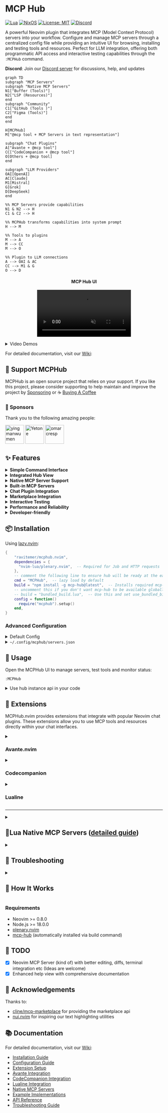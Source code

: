 # MCP Hub

[![Lua](https://img.shields.io/badge/Lua-2C2D72?style=flat-square&logo=lua&logoColor=white)](https://www.lua.org)
[![NixOS](https://img.shields.io/badge/NixOS-5277C3?style=flat-square&logo=nixos&logoColor=white)](https://nixos.org)
[![License: MIT](https://img.shields.io/badge/License-MIT-yellow.svg)](https://opensource.org/licenses/MIT)
[![Discord](https://img.shields.io/badge/Discord-Join-7289DA?style=flat-square&logo=discord&logoColor=white)](https://discord.gg/NTqfxXsNuN)

A powerful Neovim plugin that integrates MCP (Model Context Protocol) servers into your workflow. Configure and manage MCP servers through a centralized config file while providing an intuitive UI for browsing, installing and testing tools and resources. Perfect for LLM integration, offering both programmatic API access and interactive testing capabilities through the `:MCPHub` command.

**Discord**: Join our [Discord server](https://discord.gg/NTqfxXsNuN) for discussions, help, and updates

```mermaid
graph TD
subgraph "MCP Servers"
subgraph "Native MCP Servers"
N1["Buffer (Tools)"]
N2["LSP (Resources)"]
end
subgraph "Community"
C1["GitHub (Tools )"]
C2["Figma (Tools)"]
end
end

H[MCPHub]
M["@mcp tool + MCP Servers in text representation"]

subgraph "Chat Plugins"
A["Avante + @mcp tool"]
CC["CodeCompanion + @mcp tool"]
O[Others + @mcp tool]
end

subgraph "LLM Providers"
OAI[OpenAI]
AC[Claude]
M1[Mistral]
G[Grok]
D[DeepSeek]
end

%% MCP Servers provide capabilities
N1 & N2 --> H
C1 & C2 --> H

%% MCPHub transforms capabilities into system prompt
H --> M

%% Tools to plugins
M --> A
M --> CC
M --> O

%% Plugin to LLM connections
A --> OAI & AC
CC --> M1 & G
O --> D
```

<div align="center">
<p>
<h4>MCP Hub UI</h4>
<video controls muted src="https://github.com/user-attachments/assets/22d14360-5994-455b-8789-4fffd2b598e2"></video>
</p>
</div>



<details>
<summary>Video Demos</summary>

<div align="center">
<p>
<h4>MCP Hub + <a href="https://github.com/yetone/avante.nvim">Avante</a> </h4>
<video controls muted src="https://github.com/user-attachments/assets/e33fb5c3-7dbd-40b2-bec5-471a465c7f4d"></video>
</p>
</div>
<div align="center">
<p>
<h4>Using <a href="https://github.com/olimorris/codecompanion.nvim">codecompanion</a></h4>
<video controls muted src="https://github.com/user-attachments/assets/cefce4bb-d07f-4423-8873-cf7d56656cd3"></video>
</p>
</div>
<div align="center">
<p>
<h4>🎉 Marketplace </h4>
<video controls muted src="https://github.com/user-attachments/assets/20a18abc-f2ba-436e-aab7-ea795f6e28d2"></video>
</p>
</div>

</details>

For detailed documentation, visit our [Wiki](https://github.com/ravitemer/mcphub.nvim/wiki):

## :raised_hands: Support MCPHub

MCPHub is an open source project that relies on your support. If you like this project, please consider supporting to help maintain and improve the project by [Sponsoring](https://github.com/sponsors/ravitemer) or :coffee: [Buying A Coffee](https://www.buymeacoffee.com/ravitemer)

### :purple_heart: Sponsors

Thank you to the following amazing people:

<p align="center">

<a href="https://github.com/yingmanwumen"><img src="https://github.com/yingmanwumen.png" width="60px" alt="yingmanwumen" /></a>
<a href="https://github.com/yetone"><img src="https://github.com/yetone.png" width="60px" alt="Yetone" /></a>
<a href="https://github.com/omarcresp"><img src="https://github.com/omarcresp.png" width="60px" alt="omarcresp" /></a>

</p>

## ✨ Features

<details>
<summary> <strong>Simple Command Interface</strong> </summary>

- Single command `:MCPHub` to access all functionality

</details>

<details>
<summary><strong>Integrated Hub View</strong></summary>

- Dynamically enable/disable servers and tools to optimize token usage
- Start/stop servers with persistent state
- Enable/disable specific tools per server
- Configure custom instructions per server
- State persists across restarts
</details>

<details>
<summary><strong>Native MCP Server Support</strong></summary>

- Create Lua-based MCP servers directly in Neovim ([detailed guide](lua/mcphub/native/NATIVE_SERVER_LLM.md))
- Automatically create lua native MCP servers using LLMs with built-in templates
- Write once, use everywhere design
- Clean chained API for tools and resources
- Full URI-based resource system with templates
- Centralized lifecycle management
</details>

<details>
<summary><strong>Built-in MCP Servers</strong></summary>

- **Neovim Server**: Pre-configured with essential development tools
  - File operations (read, write, search, replace)
  - Command execution and terminal integration
  - LSP integration with diagnostics
  - Buffer and environment access
  - Can be disabled if not needed
</details>

<details>
<summary><strong>Chat Plugin Integration</strong></summary>

- Deep integration with popular Neovim chat plugins:
  - Avante.nvim: Full MCP tool support with auto-approval option
  - CodeCompanion.nvim: MCP resources as chat variables
  - Real-time variable updates when servers change
  - Automatic resource syncing across plugins
  - Example: LSP diagnostics as chat variables
</details>

<details>
<summary><strong>Marketplace Integration</strong></summary>

- Browse available MCP servers with details and stats
- Sort, filter by category, and search servers
- View server documentation and installation guides
- One-click installation via Avante/CodeCompanion
</details>
<details>
<summary><strong>Interactive Testing</strong></summary>

- Real-time tool testing interface
- Resource browsing and access
- Built-in documentation and help
</details>
<details>
<summary><strong>Performance and Reliability</strong></summary>

- Parallel startup for improved performance
- Automatic server lifecycle management
- Smart shutdown handling with configurable delay
</details>

<details>
<summary><strong>Developer-friendly</strong></summary>

- Both sync and async operations supported
- Clean client registration/cleanup
- Comprehensive API for tool and resource access
</details>

## 📦 Installation

Using [lazy.nvim](https://github.com/folke/lazy.nvim):

```lua
{
    "ravitemer/mcphub.nvim",
    dependencies = {
      "nvim-lua/plenary.nvim",  -- Required for Job and HTTP requests
    },
    -- comment the following line to ensure hub will be ready at the earliest
    cmd = "MCPHub",  -- lazy load by default
    build = "npm install -g mcp-hub@latest",  -- Installs required mcp-hub npm module
    -- uncomment this if you don't want mcp-hub to be available globally or can't use -g
    -- build = "bundled_build.lua",  -- Use this and set use_bundled_binary = true in opts  (see Advanced configuration)
    config = function()
      require("mcphub").setup()
    end,
}
```
### Advanced Configuration
<details>
<summary>Default Config</summary>

All options are optional with sensible defaults. Here's a complete example with all available options:

```lua
require("mcphub").setup({
    port = 37373,  -- Default port for MCP Hub
    config = vim.fn.expand("~/.config/mcphub/servers.json"),  -- Absolute path to config file location (will create if not exists)
    native_servers = {}, -- add your native servers here

    -- Extensions configuration
	extensions = {
		avante = {
			auto_approve_mcp_tool_calls = false, -- Auto approves mcp tool calls.
		},
		codecompanion = {
			-- Show the mcp tool result in the chat buffer
			-- NOTE:if the result is markdown with headers, content after the headers wont be sent by codecompanion
			show_result_in_chat = false,
			make_vars = true, -- make chat #variables from MCP server resources
		},
	},

    -- Default window settings
    ui = {
      window = {
        width = 0.8, -- 0-1 (ratio); "50%" (percentage); 50 (raw number)
        height = 0.8, -- 0-1 (ratio); "50%" (percentage); 50 (raw number)
        relative = "editor",
        zindex = 50,
        border = "rounded", -- "none", "single", "double", "rounded", "solid", "shadow"
      },
    },

    -- Event callbacks
    on_ready = function(hub)
      -- Called when hub is ready
    end,
    on_error = function(err)
      -- Called on errors
    end,

    --set this to true when using build = "bundled_build.lua"
    use_bundled_binary = false,  -- Uses bundled mcp-hub instead of global installation

    --WARN: Use the custom setup if you can't use `npm install -g mcp-hub` or cant have `build = "bundled_build.lua"`
    -- Custom Server command configuration 
    cmd = "node", -- The command to invoke the MCP Hub Server
    cmdArgs = {"/path/to/node_modules/mcp-hub/dist/cli.js"},    -- Additional arguments for the command

    -- Common command configurations (when not using bundled binary):
    -- 1. Global installation (default):
    --   cmd = "mcp-hub"
    --   cmdArgs = {}
    -- 2. Local npm package:
    --   cmd = "node"
    --   cmdArgs = {"/path/to/node_modules/mcp-hub/dist/cli.js"}
    -- 3. Custom binary:
    --   cmd = "/usr/local/bin/custom-mcp-hub"
    --   cmdArgs = {"--custom-flag"}

    -- Logging configuration
    log = {
      level = vim.log.levels.WARN,
      to_file = false,
      file_path = nil,
      prefix = "MCPHub"
    }
})
```
</details>

<details>
<summary><code>~/.config/mcphub/servers.json</code></summary>

MCPHub uses a JSON configuration file to define MCP servers. The default location is `~/.config/mcphub/servers.json`.

#### Example Configuration

```json
{
  "mcpServers": {
    "fetch": {
      "command": "uvx",
      "args": ["mcp-server-fetch"],
      "env": {
        "API_KEY": "",                 // Falls back to process.env.API_KEY
        "SERVER_URL": null,            // Falls back to process.env.SERVER_URL
        "DEBUG": "true"               // Direct value, no fallback
      }
    }
  }
}
```

#### Configuration Options

- `command`: The command to run the server
- `args`: Command arguments as array
- `disabled`: Optional boolean to disable server
- `disabled_tools`: Optional array of tool names to disable
- `env`: Optional environment variables. Special values:
  - `""` (empty string): Falls back to process.env.[VAR_NAME]
  - `null`: Falls back to process.env.[VAR_NAME]
  - Any other value is used as-is
- `custom_instructions`: Optional custom instructions for the server

#### Environment Variables

Using empty string ("") or null in the env field provides several benefits:
- Keep sensitive values like API keys out of version control
- Use environment variables for deployment-specific settings
- Override environment variables when needed
- Share server configurations safely with placeholder values

</details>


## 🚀 Usage

Open the MCPHub UI to manage servers, test tools and monitor status:

```vim
:MCPHub
```
<details>
<summary>Use hub instance api in your code</summary>

```lua
local hub = mcphub.get_hub_instance()

-- Call a tool (sync)
  local response, err = hub:call_tool("server-name", "tool-name", {
      param1 = "value1"
      }, {
      return_text = true -- Parse response to LLM-suitable text
      })

-- Call a tool (async)
  hub:call_tool("server-name", "tool-name", {
      param1 = "value1"
      }, {
      return_text = true,
      callback = function(response, err)
      -- Use response
      end
      })

-- Access resource (sync)
  local response, err = hub:access_resource("server-name", "resource://uri", {
      return_text = true
      })

-- Get prompt helpers for system prompts
local prompts = hub:get_prompts()
-- prompts.active_servers: Lists currently active servers
-- prompts.use_mcp_tool: Instructions for tool usage with example
-- prompts.access_mcp_resource: Instructions for resource access with example
```
</details>

## 🔌 Extensions

MCPHub.nvim provides extensions that integrate with popular Neovim chat plugins. These extensions allow you to use MCP tools and resources directly within your chat interfaces.

<details>
<summary>

### Avante.nvim

</summary>

Add MCP capabilities to Avante by including the MCP tool in your setup:

> Set `auto_approve_mcp_tool_calls = true` to automatically approve mcp tool requests. 

```lua
extensions = {
    avante = {
        auto_approve_mcp_tool_calls = true, -- Auto approves mcp tool calls.
    }
}
```

```lua
require("avante").setup({
    -- other config
    -- The system_prompt type supports both a string and a function that returns a string. Using a function here allows dynamically updating the prompt with mcphub
    system_prompt = function()
        local hub = require("mcphub").get_hub_instance()
        return hub:get_active_servers_prompt()
    end,
    -- The custom_tools type supports both a list and a function that returns a list. Using a function here prevents requiring mcphub before it's loaded
    custom_tools = function()
        return {
            require("mcphub.extensions.avante").mcp_tool(),
        }
    end,
})
```


⚠️ **Tool Conflicts**: [Disable any built-in Avante tools](https://github.com/yetone/avante.nvim#disable-tools) that might conflict with enabled MCP servers to prevent duplicate functionality or unexpected behavior.

If you are using the builtin Neovim server, you might have to disable the following tools in your avante config to avoid any conflicts.

```lua
disabled_tools = {
    "list_files",
    "search_files",
    "read_file",
    "create_file",
    "rename_file",
    "delete_file",
    "create_dir",
    "rename_dir",
    "delete_dir",
    "bash",
},
```
</details>

<details>
<summary>

### Codecompanion

</summary>

Add MCP capabilities to CodeCompanion.

> Set `vim.g.codecompanion_auto_tool_mode = true` or use `gta` in the chat to automatically approve tool requests.

> Set `make_vars = true` to show resources as #variables in the chat buffer

* Whenever the servers are updated, the variables will also be updated in realtime
![image](https://github.com/user-attachments/assets/fb04393c-a9da-4704-884b-2810ff69f59a)

* E.g LSP current file diagnostics
![image](https://github.com/user-attachments/assets/8aeaa5f6-f48a-46fd-b761-4f4e34aeb262)


> Set `show_result_in_chat = true` to view the mcp tool call result in the chat buffer. Note that, If the tool call return markdown with headers, the content after the headers wont be sent
```lua
extensions = {
    codecompanion = {
        -- Show the mcp tool result in the chat buffer
        -- NOTE:if the result is markdown with headers, content after the headers wont be sent by codecompanion
        show_result_in_chat = true,
        make_vars = true, -- make chat #variables from MCP server resources
    },
}
```

```lua
require("codecompanion").setup({
    strategies = {
        chat = {
            tools = {
                ["mcp"] = {
                    -- calling it in a function would prevent mcphub from being loaded before it's needed
                    callback = function() return require("mcphub.extensions.codecompanion") end,
                    description = "Call tools and resources from the MCP Servers",
                    opts = {
                        requires_approval = true,
                    }
                }
            }
        }
    }
})

```
</details>


<details>
<summary>

### Lualine

</summary>

```lua
require('lualine').setup {
    sections = {
        lualine_x = {
            {require('mcphub.extensions.lualine')},
        },
    },
}
```

When connecting show warning state.

![image](https://github.com/user-attachments/assets/f67802fe-6b0c-48a5-9275-bff9f830ce29)

When idle shows total number of connected servers.

![image](https://github.com/user-attachments/assets/f90f7cc4-ff34-4481-9732-a0331a26502b)

When a tool or resources is being called, shows spinner. 

![image](https://github.com/user-attachments/assets/f6bdeeec-48f7-48de-89a5-22236a52843f)

</details>


---

<details>
<summary>

## 🎉Lua Native MCP Servers ([detailed guide](lua/mcphub/native/NATIVE_SERVER_LLM.md))
</summary>

### Why Use Native MCP Servers?

### The Challenge

Many Neovim chat plugins like Avante and CodeCompanion already provide ways to add custom tools:

```lua
-- Avante's custom tools
require("avante").setup({
    custom_tools = {
        get_weather = {
            name,
            description,
            param,
            returns,
            func
        }
    }
})
-- CodeCompanion's tools 
require("codecompanion").setup({
    chat = {
        tools = {
            get_weather = {
                 name,
                 description,
                 cmds,
                 schema,
                 output,
            }
        }
    }
})

```

This leads to several limitations:

| Feature | Regular tools | MCPHub Native Servers |
|---------|-------------------------|----------------------|
| Implementation | Needs reimplementing for each plugin | Write once, works everywhere |
| Api | Needs plugin specific docs | Intuitive chained api `res:text():image():send()` |
| Instructions | Can't have long `schema.description` | Tools,Resources converted to system prompt, instructions in one place |
| Resources Support | No built-in resource handling | Full URI-based resource system |
| Response Types | No standard types | MCP standard types (text, images, blobs) |
| State Management | Per-plugin implementation | Centralized lifecycle management |
| Plugin Updates | May break tool implementations | Tools isolated from plugin changes |

### MCPHub Solution
MCPHub solves these problems by providing a standardized protocol (MCP) and a central hub for tools and resources:

**MCPHub Native MCP Server**

<details><summary> <strong> Option 1 (Static):</strong> add server schema table upfront in <code>config.native_servers</code></strong></summary>

```lua
-- Complete server definition with tool, resource, and template
native_servers = { 
 weather = {
    name = "weather",
    capabilities = {
        tools = {
            {
                name = "get_weather",
                description = "Get current weather information for a city",
                inputSchema = {
                    type = "object",
                    properties = {
                        city = {
                            type = "string",
                            description = "City name to get weather for",
                        }
                    },
                },
                handler = function(req, res)
                    res:text("Weather in " .. req.params.city .. ": ☀️ Sunny, 22°C"):send()
                end
            }
        },
        resources = {
            {
                name = "current",
                uri = "weather://current/london",
                description = "Get current weather data for London",
                handler = function(req, res)
                    res:text("London: ☀️ Sunny, 22°C, Humidity: 65%"):send()
                end
            }
        },
        resourceTemplates = {
            {
                name = "city_weather",
                uriTemplate = "weather://forecast/{city}",
                description = "Get weather forecast for any city",
                handler = function(req, res)
                    res:text(req.params.city .. " 5-day forecast:\n" ..
                           "Mon: ☀️ 22°C\n" ..
                           "Tue: ⛅ 20°C\n" ..
                           "Wed: 🌧️ 18°C"):send()
                end
            }
        }
    }
  }
}
```
</details>

<details>
<summary> <strong> Option 2 (Dynamic) : Use<code>mcphub.add_*</code> api to build incrementally</strong></summary>

```lua
local mcphub = require("mcphub")

-- Start by adding a tool. It iwll create the server if it is not already present.
mcphub.add_tool("weather", {
    name = "get_weather",
    description = "Get current weather for a city",
    inputSchema = {
        type = "object",
        properties = {
            city = {
                type = "string",
                description = "City name",
                examples = ["London", "New York"],
            },
        },
    },
    handler = function(req, res)
        -- Simulate weather API call
        local weather_data = {
            London = { temp = 22, condition = "☀️" },
            ["New York"] = { temp = 25, condition = "⛅" },
        }
        local city_data = weather_data[req.params.city]
        
        if city_data then
            res:text(string.format(
                "Weather in %s: %s %d°C",
                req.params.city,
                city_data.condition,
                city_data.temp
            )):send()
        else
            res:error("City not found")
        end
    end,
})

-- Add a static resource for London weather
mcphub.add_resource("weather", {
    name = "london_weather",
    uri = "weather://current/london",
    description = "Current London weather",
    handler = function(req, res)
        res:text("London: ☀️ 22°C"):send()
    end,
})

-- Add a template for any city
mcphub.add_resource_template("weather", {
    name = "city_weather",
    uriTemplate = "weather://current/{city}",
    description = "Get weather for any city",
    handler = function(req, res)
        if req.params.city == "London" then
            return res:text("London: ☀️ 22°C"):send()
        else
            return res:text(req.params.city .. ": ⛅ 20°C"):send()
        end
    end,
})
```

</details>

Preview:

![image](https://github.com/user-attachments/assets/4d5e12c7-ad21-4847-bdf9-252b5ac3305f)
![image](https://github.com/user-attachments/assets/26b4a8e0-f5c9-4032-8fb9-ffe32240e82b)

> Please read [Native README.md](https://github.com/ravitemer/mcphub.nvim/blob/native-servers/lua/mcphub/native/README.md) (beta) for more information.

MCPHub acts as a central hub that:
1. **Collects Tools & Resources**: Gathers capabilities from both native and community servers
2. **Standardizes Access**: Provides a single interface via `@mcp` tool
3. **Manages State**: Handles server lifecycles and capability registration
4. **Formats Prompts**: Transforms complex tool definitions into LLM-friendly formats


#### Key Benefits

1. **Write Once, Use Everywhere**
   - Implement tools once as native servers
   - Works with any chat plugin that supports MCPHub
   - Chat plugins focus on their unique features

2. **No Limitations**

All tools, resources, and templates from the server above are converted into a clean, LLM-friendly system prompt:

```txt
## weather

### Available Tools
- get_weather: Get current weather information for a city
    Input Schema:
    {
        type: "object",
        properties: {
            city: {
                type: "string",
                description: "City name to get weather for",
                examples: ["London", "Tokyo"]
            }
        }
    }

### Available Resources
- weather://current/london: Get current weather data for London

### Resource Templates
- weather://forecast/{city}: Get weather forecast for any city
```

3. **Rich Resource Capabilities**
   - Static resources with URIs (like weather://current/london)
   - Dynamic resource templates (like weather://forecast/{city})
   - Resource embedding in tool responses
   - Consistent URI patterns across servers
4. **Separation of Concerns**
   - Tool providers focus on implementations
   - Chat plugins focus on LLM integration
   - MCPHub handles communication and standardization

5. **Easy Integration**
   - Chat plugins need only implement MCPHub support
   - Get access to all MCP servers automatically
   - Standardized tool and resource interfaces

6. **Community Ecosystem**
   - Share implementations across plugins
   - Reduce duplication of effort
   - Common platform for tool development

</details>


<details>
<summary>

## 🔨 Troubleshooting

</summary>

1. **Environment Requirements**

   - Ensure these are installed as they're required by most MCP servers:
     ```bash
     node --version    # Should be >= 18.0.0
     python --version  # Should be installed
     uvx --version    # Should be installed
     ```
   - Most server commands use `npx` or `uvx` - verify these work in your terminal
   
2. LLM Model Issues

   If the LLM isn't making correct tool calls:

   1. **Schema Support**
   - Models with function calling support (like claude-3.5) work best with Avante's schema format
   - Only top-tier models handle XML-based tool formats correctly
   - Consider upgrading to a better model if seeing incorrect tool usage

   2. **Common Tool Call Issues**
   - Missing `action` field
   - Incorrect `server_name`
   - Missing `tool_name` or `uri`
   - Malformed arguments

   3. **Recommended Models**
   - GPT-4o
   - Claude 3.5 Sonnet
   - Claude 3.7
   - Gemini 2.0 Flash
   - Gemini 2.0 Pro
   - Mistral Large



3. **Port Issues**

   - If you get `EADDRINUSE` error, kill the existing process:
     ```bash
     lsof -i :[port]  # Find process ID
     kill [pid]       # Kill the process
     ```

4. **Configuration File**

   - Ensure config path is absolute
   - Verify file contains valid JSON with `mcpServers` key
   - Check server-specific configuration requirements
   - Validate server command and args are correct for your system

5. **MCP Server Issues**

   - Validate server configurations using either:
     - [MCP Inspector](https://github.com/modelcontextprotocol/inspector): GUI tool for verifying server operation
     - [mcp-cli](https://github.com/wong2/mcp-cli): Command-line tool for testing servers with config files
   - Check server logs in MCPHub UI (Logs view)
   - Test tools and resources individually to isolate issues

6. **Need Help?**
   - First try testing it with [minimal.lua](https://gist.github.com/ravitemer/c85d69542bdfd1a45c6a9849301e4388) 
   - Feel free to open an [Issue](https://github.com/ravitemer/mcphub.nvim/issues) for bugs or doubts
   - Create a [Discussion](https://github.com/ravitemer/mcphub.nvim/discussions) for questions, showcase, or feature requests

 Note: You can also access the Express server directly at http://localhost:[port]/api
   </details>

<details>
<summary>

## 🔄 How It Works

</summary>

MCPHub.nvim uses an Express server to manage MCP servers and handle client requests:

1. When `setup()` is called:

   - Checks for mcp-hub command installation
   - Verifies version compatibility
   - Starts mcp-hub with provided port and config file
   - Creates Express server at localhost:[port]

2. After successful setup:

   - Calls on_ready callback with hub instance
   - Hub instance provides REST API interface
   - UI updates in real-time via `:MCPHub` command

3. Express Server Features:

   - Manages MCP server configurations
   - Handles tool execution requests
   - Provides resource access
   - Multi-client support
   - Automatic cleanup

4. When Neovim instances close:
   - Unregister as clients
   - Last client triggers shutdown timer
   - Timer cancels if new client connects

This architecture ensures:

- Consistent server management
- Real-time status monitoring
- Efficient resource usage
- Clean process handling
- Multiple client support

### Architecture Flows

##### Server Lifecycle

```mermaid
sequenceDiagram
    participant N1 as First Neovim
    participant N2 as Other Neovims
    participant S as MCP Hub Server

    Note over N1,S: First Client Connection
    N1->>S: Check if Running
    activate S
    S-->>N1: Not Running
    N1->>S: start_hub()
    Note over S: Server Start
    S-->>N1: Ready Signal
    N1->>S: Register Client
    S-->>N1: Registration OK

    Note over N2,S: Other Clients
    N2->>S: Check if Running
    S-->>N2: Running
    N2->>S: Register Client
    S-->>N2: Registration OK

    Note over N1,S: Server stays active

    Note over N2,S: Client Disconnection
    N2->>S: Unregister Client
    S-->>N2: OK
    Note over S: Keep Running

    Note over N1,S: Last Client Exit
    N1->>S: Unregister Client
    S-->>N1: OK
    Note over S: Grace Period
    Note over S: Auto Shutdown
    deactivate S
```

##### Request flow

```mermaid
sequenceDiagram
    participant N as Neovim
    participant P as Plugin
    participant S as MCP Hub Server
    N->>P: start_hub()
    P->>S: Health Check
    alt Server Not Running
        P->>S: Start Server
        S-->>P: Ready Signal
    end
    P->>S: Register Client
    S-->>P: Registration OK
    N->>P: :MCPHub
    P->>S: Get Status
    S-->>P: Server Status
    P->>N: Display UI
```

##### Cleanup flow

```mermaid
flowchart LR
    A[VimLeavePre] -->|Trigger| B[Stop Hub]
    B -->|If Ready| C[Unregister Client]
    C -->|Last Client| D[Server Auto-shutdown]
    C -->|Other Clients| E[Server Continues]
    B --> F[Clear State]
    F --> G[Ready = false]
    F --> H[Owner = false]
```

##### API Flow

```mermaid
sequenceDiagram
    participant C as Chat Plugin
    participant H as Hub Instance
    participant S as MCP Server
    C->>H: call_tool()
    H->>H: Check Ready
    alt Not Ready
        H-->>C: Error: Not Ready
    end
    H->>S: POST /tools
    S-->>H: Tool Result
    H-->>C: Return Result
    Note over C,S: Similar flow for resources

    C->>H: access_resource()
    H->>H: Check Ready
    H->>S: POST /resources
    S-->>H: Resource Data
    H-->>C: Return Data
```
</details>

### Requirements

- Neovim >= 0.8.0
- Node.js >= 18.0.0
- [plenary.nvim](https://github.com/nvim-lua/plenary.nvim)
- [mcp-hub](https://github.com/ravitemer/mcp-hub) (automatically installed via build command)

## 🚧 TODO

- [x] Neovim MCP Server (kind of) with better editing, diffs, terminal integration etc (Ideas are welcome)
- [x] Enhanced help view with comprehensive documentation

## 👏 Acknowledgements

Thanks to:

- [cline/mcp-marketplace](https://github.com/cline/mcp-marketplace) for providing the marketplace api
- [nui.nvim](https://github.com/MunifTanjim/nui.nvim) for inspiring our text highlighting utilities

## 📚 Documentation

For detailed documentation, visit our [Wiki](https://github.com/ravitemer/mcphub.nvim/wiki):

- [Installation Guide](https://github.com/ravitemer/mcphub.nvim/wiki/Installation)
- [Configuration Guide](https://github.com/ravitemer/mcphub.nvim/wiki/Configuration-File)
- [Extension Setup](https://github.com/ravitemer/mcphub.nvim/wiki/Extensions)
- [Avante Integration](https://github.com/ravitemer/mcphub.nvim/wiki/Avante)
- [CodeCompanion Integration](https://github.com/ravitemer/mcphub.nvim/wiki/CodeCompanion)
- [Lualine Integration](https://github.com/ravitemer/mcphub.nvim/wiki/Lualine)
- [Native MCP Servers](https://github.com/ravitemer/mcphub.nvim/wiki/Native-Servers)
- [Example Implementations](https://github.com/ravitemer/mcphub.nvim/wiki/Example-Servers)
- [API Reference](https://github.com/ravitemer/mcphub.nvim/wiki/API-Reference)
- [Troubleshooting Guide](https://github.com/ravitemer/mcphub.nvim/wiki/Troubleshooting)

